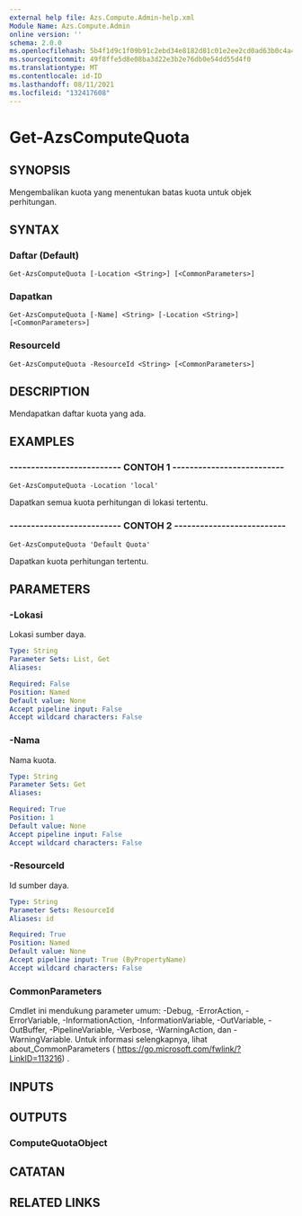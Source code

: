 ```yaml
---
external help file: Azs.Compute.Admin-help.xml
Module Name: Azs.Compute.Admin
online version: ''
schema: 2.0.0
ms.openlocfilehash: 5b4f1d9c1f09b91c2ebd34e8182d81c01e2ee2cd0ad63b0c4a4c1f109d1623cb
ms.sourcegitcommit: 49f8ffe5d8e08ba3d22e3b2e76db0e54dd55d4f0
ms.translationtype: MT
ms.contentlocale: id-ID
ms.lasthandoff: 08/11/2021
ms.locfileid: "132417608"
---
```

# Get-AzsComputeQuota

## SYNOPSIS
Mengembalikan kuota yang menentukan batas kuota untuk objek perhitungan.

## SYNTAX

### Daftar (Default)
```
Get-AzsComputeQuota [-Location <String>] [<CommonParameters>]
```

### Dapatkan
```
Get-AzsComputeQuota [-Name] <String> [-Location <String>] [<CommonParameters>]
```

### ResourceId
```
Get-AzsComputeQuota -ResourceId <String> [<CommonParameters>]
```

## DESCRIPTION
Mendapatkan daftar kuota yang ada.

## EXAMPLES

### -------------------------- CONTOH 1 --------------------------
```
Get-AzsComputeQuota -Location 'local'
```

Dapatkan semua kuota perhitungan di lokasi tertentu.

### -------------------------- CONTOH 2 --------------------------
```
Get-AzsComputeQuota 'Default Quota'
```

Dapatkan kuota perhitungan tertentu.

## PARAMETERS

### -Lokasi
Lokasi sumber daya.

```yaml
Type: String
Parameter Sets: List, Get
Aliases: 

Required: False
Position: Named
Default value: None
Accept pipeline input: False
Accept wildcard characters: False
```

### -Nama
Nama kuota.

```yaml
Type: String
Parameter Sets: Get
Aliases: 

Required: True
Position: 1
Default value: None
Accept pipeline input: False
Accept wildcard characters: False
```

### -ResourceId
Id sumber daya.

```yaml
Type: String
Parameter Sets: ResourceId
Aliases: id

Required: True
Position: Named
Default value: None
Accept pipeline input: True (ByPropertyName)
Accept wildcard characters: False
```

### CommonParameters
Cmdlet ini mendukung parameter umum: -Debug, -ErrorAction, -ErrorVariable, -InformationAction, -InformationVariable, -OutVariable, -OutBuffer, -PipelineVariable, -Verbose, -WarningAction, dan -WarningVariable. Untuk informasi selengkapnya, lihat about_CommonParameters ( https://go.microsoft.com/fwlink/?LinkID=113216) .

## INPUTS

## OUTPUTS

### ComputeQuotaObject

## CATATAN

## RELATED LINKS

